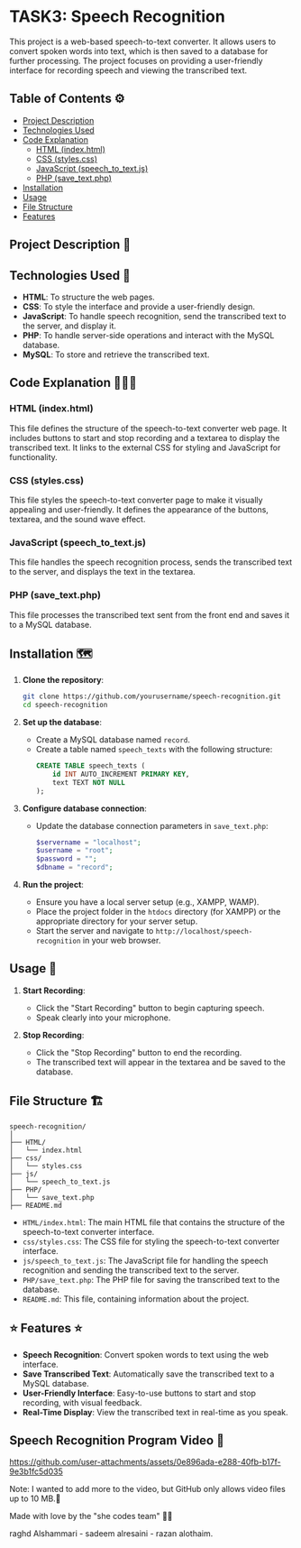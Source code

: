 # TASK3: Speech Recognition

This project is a web-based speech-to-text converter. It allows users to convert spoken words into text, which is then saved to a database for further processing. The project focuses on providing a user-friendly interface for recording speech and viewing the transcribed text.

## Table of Contents ⚙️
- [Project Description](#project-description)
- [Technologies Used](#technologies-used)
- [Code Explanation](#code-explanation)
  - [HTML (index.html)](#html-indexhtml)
  - [CSS (styles.css)](#css-stylescss)
  - [JavaScript (speech_to_text.js)](#javascript-speech_to_textjs)
  - [PHP (save_text.php)](#php-save_textphp)
- [Installation](#installation)
- [Usage](#usage)
- [File Structure](#file-structure)
- [Features](#features)

## Project Description 📝


## Technologies Used 🔧

- **HTML**: To structure the web pages.
- **CSS**: To style the interface and provide a user-friendly design.
- **JavaScript**: To handle speech recognition, send the transcribed text to the server, and display it.
- **PHP**: To handle server-side operations and interact with the MySQL database.
- **MySQL**: To store and retrieve the transcribed text.

## Code Explanation 👩🏻‍🏫

### HTML (index.html)

This file defines the structure of the speech-to-text converter web page. It includes buttons to start and stop recording and a textarea to display the transcribed text. It links to the external CSS for styling and JavaScript for functionality.

### CSS (styles.css)

This file styles the speech-to-text converter page to make it visually appealing and user-friendly. It defines the appearance of the buttons, textarea, and the sound wave effect.

### JavaScript (speech_to_text.js)

This file handles the speech recognition process, sends the transcribed text to the server, and displays the text in the textarea.

### PHP (save_text.php)

This file processes the transcribed text sent from the front end and saves it to a MySQL database.

## Installation 🗺️

1. **Clone the repository**:
    ```sh
    git clone https://github.com/yourusername/speech-recognition.git
    cd speech-recognition
    ```

2. **Set up the database**:
    - Create a MySQL database named `record`.
    - Create a table named `speech_texts` with the following structure:
        ```sql
        CREATE TABLE speech_texts (
            id INT AUTO_INCREMENT PRIMARY KEY,
            text TEXT NOT NULL
        );
        ```

3. **Configure database connection**:
    - Update the database connection parameters in `save_text.php`:
        ```php
        $servername = "localhost";
        $username = "root";
        $password = "";
        $dbname = "record";
        ```

4. **Run the project**:
    - Ensure you have a local server setup (e.g., XAMPP, WAMP).
    - Place the project folder in the `htdocs` directory (for XAMPP) or the appropriate directory for your server setup.
    - Start the server and navigate to `http://localhost/speech-recognition` in your web browser.

## Usage 🤖

1. **Start Recording**:
    - Click the "Start Recording" button to begin capturing speech.
    - Speak clearly into your microphone.

2. **Stop Recording**:
    - Click the "Stop Recording" button to end the recording.
    - The transcribed text will appear in the textarea and be saved to the database.

## File Structure 🏗️

```
speech-recognition/
│
├── HTML/
│   └── index.html
├── css/
│   └── styles.css
├── js/
│   └── speech_to_text.js
├── PHP/
│   └── save_text.php
├── README.md
```

- `HTML/index.html`: The main HTML file that contains the structure of the speech-to-text converter interface.
- `css/styles.css`: The CSS file for styling the speech-to-text converter interface.
- `js/speech_to_text.js`: The JavaScript file for handling the speech recognition and sending the transcribed text to the server.
- `PHP/save_text.php`: The PHP file for saving the transcribed text to the database.
- `README.md`: This file, containing information about the project.

## ⭐️ Features ⭐️

- **Speech Recognition**: Convert spoken words to text using the web interface.
- **Save Transcribed Text**: Automatically save the transcribed text to a MySQL database.
- **User-Friendly Interface**: Easy-to-use buttons to start and stop recording, with visual feedback.
- **Real-Time Display**: View the transcribed text in real-time as you speak.

##  Speech Recognition Program Video 🎥
https://github.com/user-attachments/assets/0e896ada-e288-40fb-b17f-9e3b1fc5d035

Note: I wanted to add more to the video, but GitHub only allows video files up to 10 MB.🥲

Made with love by the "she codes team" 🤍😄


raghd Alshammari - sadeem alresaini - razan alothaim.

